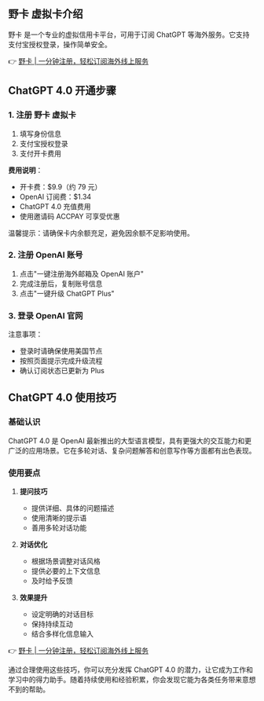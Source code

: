 ## 野卡 虚拟卡介绍

野卡 是一个专业的虚拟信用卡平台，可用于订阅 ChatGPT 等海外服务。它支持支付宝授权登录，操作简单安全。

👉 [野卡 | 一分钟注册，轻松订阅海外线上服务](https://bit.ly/bewildcard)

## ChatGPT 4.0 开通步骤

### 1. 注册 野卡 虚拟卡

1. 填写身份信息
2. 支付宝授权登录
3. 支付开卡费用

**费用说明**：
- 开卡费：$9.9（约 79 元）
- OpenAI 订阅费：$1.34
- ChatGPT 4.0 充值费用
- 使用邀请码 ACCPAY 可享受优惠

温馨提示：请确保卡内余额充足，避免因余额不足影响使用。

### 2. 注册 OpenAI 账号

1. 点击"一键注册海外邮箱及 OpenAI 账户"
2. 完成注册后，复制账号信息
3. 点击"一键升级 ChatGPT Plus"

### 3. 登录 OpenAI 官网

注意事项：
- 登录时请确保使用美国节点
- 按照页面提示完成升级流程
- 确认订阅状态已更新为 Plus

## ChatGPT 4.0 使用技巧

### 基础认识

ChatGPT 4.0 是 OpenAI 最新推出的大型语言模型，具有更强大的交互能力和更广泛的应用场景。它在多轮对话、复杂问题解答和创意写作等方面都有出色表现。

### 使用要点

1. **提问技巧**
   - 提供详细、具体的问题描述
   - 使用清晰的提示语
   - 善用多轮对话功能

2. **对话优化**
   - 根据场景调整对话风格
   - 提供必要的上下文信息
   - 及时给予反馈

3. **效果提升**
   - 设定明确的对话目标
   - 保持持续互动
   - 结合多样化信息输入

👉 [野卡 | 一分钟注册，轻松订阅海外线上服务](https://bit.ly/bewildcard)

通过合理使用这些技巧，你可以充分发挥 ChatGPT 4.0 的潜力，让它成为工作和学习中的得力助手。随着持续使用和经验积累，你会发现它能为各类任务带来意想不到的帮助。